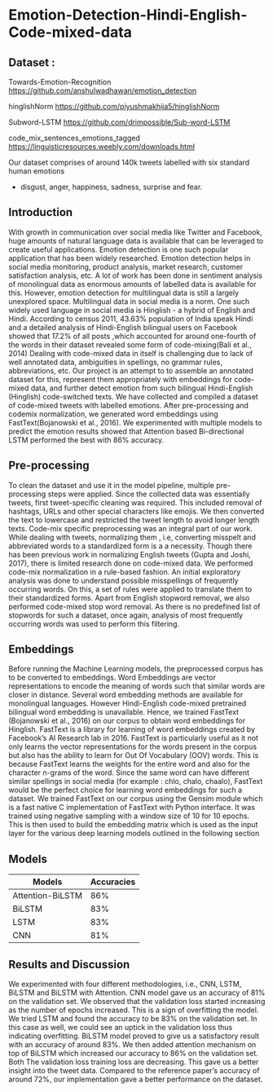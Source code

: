 # Emotion-Detection-Hindi-English-Code-mixed-data

## Dataset :

Towards-Emotion-Recognition https://github.com/anshulwadhawan/emotion_detection

hinglishNorm https://github.com/piyushmakhija5/hinglishNorm

Subword-LSTM https://github.com/drimpossible/Sub-word-LSTM

code_mix_sentences_emotions_tagged https://linguisticresources.weebly.com/downloads.html

Our dataset comprises of around 140k
tweets labelled with six standard human emotions
- disgust, anger, happiness, sadness, surprise and
fear.

## Introduction
With growth in communication over social media
like Twitter and Facebook, huge amounts of natural
language data is available that can be leveraged to
create useful applications. Emotion detection is
one such popular application that has been widely
researched. Emotion detection helps in social media monitoring, product analysis, market research,
customer satisfaction analysis, etc. A lot of work
has been done in sentiment analysis of monolingual data as enormous amounts of labelled data is
available for this. However, emotion detection for
multilingual data is still a largely unexplored space.
Multilingual data in social media is a norm.
One such widely used language in social media
is Hinglish - a hybrid of English and Hindi. According to census 2011, 43.63% population of India speak Hindi and a detailed analysis of Hindi-English bilingual users on Facebook showed that
17.2% of all posts ,which accounted for around
one-fourth of the words in their dataset revealed
some form of code-mixing(Bali et al., 2014) Dealing with code-mixed data in itself is challenging
due to lack of well annotated data, ambiguities in
spellings, no grammar rules, abbreviations, etc.
Our project is an attempt to to assemble an annotated dataset for this, represent them appropriately
with embeddings for code-mixed data, and further
detect emotion from such bilingual Hindi-English
(Hinglish) code-switched texts. We have collected
and compiled a dataset of code-mixed tweets with
labelled emotions. After pre-processing and codemix normalization, we generated word embeddings
using FastText(Bojanowski et al., 2016). We experimented with multiple models to predict the emotion
results showed that Attention based Bi-directional
LSTM performed the best with 86% accuracy.

## Pre-processing
To clean the dataset and use it in the model pipeline,
multiple pre-processing steps were applied.
Since the collected data was essentially tweets, first
tweet-specific cleaning was required. This included
removal of hashtags, URLs and other special characters like emojis. We then converted the text to
lowercase and restricted the tweet length to avoid
longer length texts.
Code-mix specific preprocessing was an integral
part of our work. While dealing with tweets, normalizing them , i.e, converting misspelt and abbreviated words to a standardized form is a a necessity.
Though there has been previous work in normalizing English tweets (Gupta and Joshi, 2017), there
is limited research done on code-mixed data. We
performed code-mix normalization in a rule-based
fashion. An initial exploratory analysis was done
to understand possible misspellings of frequently
occurring words. On this, a set of rules were applied to translate them to their standardized forms.
Apart from English stopword removal, we also performed code-mixed stop word removal. As there is
no predefined list of stopwords for such a dataset,
once again, analysis of most frequently occurring
words was used to perform this filtering.

## Embeddings
Before running the Machine Learning models, the
preprocessed corpus has to be converted to embeddings. Word Embeddings are vector representations to encode the meaning of words such that
similar words are closer in distance. Several word
embedding methods are available for monolingual
languages. However Hindi-English code-mixed
pretrained bilingual word embedding is unavailable. Hence, we trained FastText (Bojanowski
et al., 2016) on our corpus to obtain word embeddings for Hinglish.
FastText is a library for learning of word embeddings created by Facebook’s AI Research lab in
2016. FastText is particularly useful as it not only
learns the vector representations for the words
present in the corpus but also has the ability to
learn for Out Of Vocabulary (OOV) words. This
is because FastText learns the weights for the entire word and also for the character n-grams of
the word. Since the same word can have different similar spellings in social media (for example :
chlo, chalo, chaalo), FastText would be the perfect
choice for learning word embeddings for such a
dataset.
We trained FastText on our corpus using the Gensim module which is a fast native C implementation
of FastText with Python interface. It was trained
using negative sampling with a window size of 10
for 10 epochs. This is then used to build the embedding matrix which is used as the input layer for
the various deep learning models outlined in the
following section

## Models

|Models|Accuracies|
|------|------|
|Attention-BiLSTM|86%|
|BiLSTM|83%|
|LSTM|83%|
|CNN|81%|

## Results and Discussion
We experimented with four different methodologies, i.e., CNN, LSTM, BiLSTM and BiLSTM
with Attention. CNN model gave us an accuracy
of 81% on the validation set. We observed that the
validation loss started increasing as the number of
epochs increased. This is a sign of overfitting the
model. We tried LSTM and found the accuracy to
be 83% on the validation set. In this case as well,
we could see an uptick in the validation loss thus
indicating overfitting.
BiLSTM model proved to give us a satisfactory
result with an accuracy of around 83%. We then
added attention mechanism on top of BiLSTM
which increased our accuracy to 86% on the validation set. Both The validation loss training loss
are decreasing. This gave us a better insight into
the tweet data. Compared to the reference paper’s
accuracy of around 72%, our implementation gave
a better performance on the dataset.
